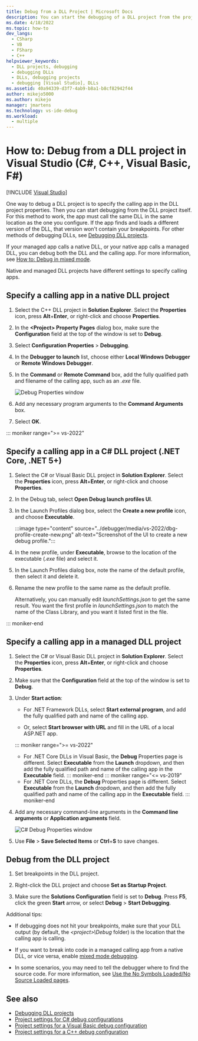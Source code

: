 ```yaml
---
title: Debug from a DLL Project | Microsoft Docs
description: You can start the debugging of a DLL project from the project itself, by specifying the calling app in the project properties. See this article for details.
ms.date: 4/18/2022
ms.topic: how-to
dev_langs: 
  - CSharp
  - VB
  - FSharp
  - C++
helpviewer_keywords: 
  - DLL projects, debugging
  - debugging DLLs
  - DLLs, debugging projects
  - debugging [Visual Studio], DLLs
ms.assetid: 40a94339-d3f7-4ab9-b8a1-b8cf82942f44
author: mikejo5000
ms.author: mikejo
manager: jmartens
ms.technology: vs-ide-debug
ms.workload: 
  - multiple
---
```

# How to: Debug from a DLL project in Visual Studio (C#, C++, Visual Basic, F#)

 [!INCLUDE [Visual Studio](~/includes/applies-to-version/vs-windows-only.md)]

One way to debug a DLL project is to specify the calling app in the DLL project properties. Then you can start debugging from the DLL project itself. For this method to work, the app must call the same DLL in the same location as the one you configure. If the app finds and loads a different version of the DLL, that version won't contain your breakpoints. For other methods of debugging DLLs, see [Debugging DLL projects](../debugger/debugging-dll-projects.md).

If your managed app calls a native DLL, or your native app calls a managed DLL, you can debug both the DLL and the calling app. For more information, see [How to: Debug in mixed mode](../debugger/how-to-debug-in-mixed-mode.md).

Native and managed DLL projects have different settings to specify calling apps.

## Specify a calling app in a native DLL project

1. Select the C++ DLL project in **Solution Explorer**. Select the **Properties** icon, press **Alt**+**Enter**, or right-click and choose **Properties**.

1. In the **\<Project> Property Pages** dialog box, make sure the **Configuration** field at the top of the window is set to **Debug**.

1. Select **Configuration Properties** > **Debugging**.

1. In the **Debugger to launch** list, choose either **Local Windows Debugger** or **Remote Windows Debugger**.

1. In the **Command** or **Remote Command** box, add the fully qualified path and filename of the calling app, such as an *.exe* file.

   ![Debug Properties window](../debugger/media/dbg-debugging-properties-dll.png "Debug Properties window")

1. Add any necessary program arguments to the **Command Arguments** box.

1. Select **OK**.

::: moniker range=">= vs-2022"
## Specify a calling app in a C# DLL project (.NET Core, .NET 5+)

1. Select the C# or Visual Basic DLL project in **Solution Explorer**. Select the **Properties** icon, press **Alt**+**Enter**, or right-click and choose **Properties**.

1. In the Debug tab, select **Open Debug launch profiles UI**.

1. In the Launch Profiles dialog box, select the **Create a new profile** icon, and choose **Executable**.

   :::image type="content" source="../debugger/media/vs-2022/dbg-profile-create-new.png" alt-text="Screenshot of the UI to create a new debug profile.":::

1. In the new profile, under **Executable**, browse to the location of the executable (*.exe* file) and select it.

1. In the Launch Profiles dialog box, note the name of the default profile, then select it and delete it.

1. Rename the new profile to the same name as the default profile.

   Alternatively, you can manually edit *launchSettings.json* to get the same result. You want the first profile in *launchSettings.json* to match the name of the Class Library, and you want it listed first in the file.

::: moniker-end

## Specify a calling app in a managed DLL project

1. Select the C# or Visual Basic DLL project in **Solution Explorer**. Select the **Properties** icon, press **Alt**+**Enter**, or right-click and choose **Properties**.

1. Make sure that the **Configuration** field at the top of the window is set to **Debug**.

1. Under **Start action**:

   - For .NET Framework DLLs, select **Start external program**, and add the fully qualified path and name of the calling app.

   - Or, select **Start browser with URL** and fill in the URL of a local ASP.NET app.

   ::: moniker range=">= vs-2022"
   - For .NET Core DLLs in Visual Basic, the **Debug** Properties page is different. Select **Executable** from the **Launch** dropdown, and then add the fully qualified path and name of the calling app in the **Executable** field.
   ::: moniker-end
   ::: moniker range="<= vs-2019"
   - For .NET Core DLLs, the **Debug** Properties page is different. Select **Executable** from the **Launch** dropdown, and then add the fully qualified path and name of the calling app in the **Executable** field.
   ::: moniker-end

1. Add any necessary command-line arguments in the **Command line arguments** or **Application arguments** field.

   ![C# Debug Properties window](../debugger/media/dbg-debugging-properties-dll-csharp.png "C# Debug Properties window")

1. Use **File** > **Save Selected Items** or **Ctrl**+**S** to save changes.

## Debug from the DLL project

1. Set breakpoints in the DLL project.

1. Right-click the DLL project and choose **Set as Startup Project**.

1. Make sure the **Solutions Configuration** field is set to **Debug**. Press **F5**, click the green **Start** arrow, or select **Debug** > **Start Debugging**.

Additional tips:

- If debugging does not hit your breakpoints, make sure that your DLL output (by default, the *\<project>\Debug* folder) is the location that the calling app is calling.

- If you want to break into code in a managed calling app from a native DLL, or vice versa, enable [mixed mode debugging](../debugger/how-to-debug-in-mixed-mode.md).

- In some scenarios, you may need to tell the debugger where to find the source code. For more information, see [Use the No Symbols Loaded/No Source Loaded pages](../debugger/specify-symbol-dot-pdb-and-source-files-in-the-visual-studio-debugger.md#use-the-no-symbols-loadedno-source-loaded-pages).

## See also
- [Debugging DLL projects](../debugger/debugging-dll-projects.md)
- [Project settings for  C# debug configurations](../debugger/project-settings-for-csharp-debug-configurations.md)
- [Project settings for a Visual Basic debug configuration](../debugger/project-settings-for-a-visual-basic-debug-configuration.md)
- [Project settings for a C++ debug configuration](../debugger/project-settings-for-a-cpp-debug-configuration.md)
